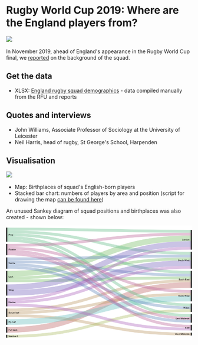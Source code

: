 # Rugby World Cup 2019: Where are the England players from?

![](https://ichef.bbci.co.uk/news/624/cpsprodpb/1700/production/_109488850_rugbymapfinal.png)

In November 2019, ahead of England's appearance in the Rugby World Cup final, we [reported](https://www.bbc.co.uk/news/uk-england-50240391) on the background of the squad.

## Get the data

* XLSX: [England rugby squad demographics](https://github.com/BBC-Data-Unit/rugby-world-cup-19/blob/master/England%20Rugby.xlsx) - data compiled manually from the RFU and reports

## Quotes and interviews

* John Williams, Associate Professor of Sociology at the University of Leicester
* Neil Harris, head of rugby, St George's School, Harpenden

## Visualisation

![](https://ichef.bbci.co.uk/news/624/cpsprodpb/143FA/production/_109483928_stackedbarforrob-nc.png)

* Map: Birthplaces of squad's English-born players
* Stacked bar chart: numbers of players by area and position (script for drawing the map [can be found here](https://github.com/BBC-Data-Unit/rugby-world-cup-19/blob/master/rwc.Rmd))

An unused Sankey diagram of squad positions and birthplaces was also created - shown below:

![](https://raw.githubusercontent.com/BBC-Data-Unit/rugby-world-cup-19/master/rugbysankey.png)
